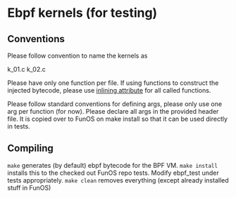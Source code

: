 # Ebpf kernels (for testing)


## Conventions

Please follow convention to name the kernels as

k_01.c
k_02.c

Please have only one function per file. If using functions to construct the injected bytecode, 
please use [inlining attribute](https://gcc.gnu.org/onlinedocs/gcc/Inline.html) for all called functions.

Please follow standard conventions for defining args, please only use one arg per function (for now).
Please declare all args in the provided header file. It is copied over to FunOS on make install so that
it can be used directly in tests.

## Compiling

`make` generates (by default) ebpf bytecode for the BPF VM.
`make install` installs this to the checked out FunOS repo tests. Modify ebpf_test under tests appropriately.
`make clean` removes everything (except already installed stuff in FunOS)
